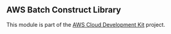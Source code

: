 ## AWS Batch Construct Library
This module is part of the [AWS Cloud Development Kit](https://github.com/awslabs/aws-cdk) project.
